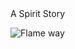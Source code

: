 <!DOCTYPE html>
<html lang="en">
<body>
    <main>
         <div style="text-align: justify;">
                A Spirit Story
        </div>
    </main>
    
</body>
</html>

![Flame way](https://i.ibb.co/hRWcfbk/Flame-Way.png)

